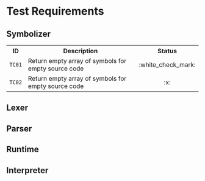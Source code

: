# Test Requirements

## Symbolizer
<table>
    <tr>
        <th>ID</th>
        <th>Description</th>
        <th>Status</th>
    </tr>
    <tr>
        <td><code>TC01</code></td>
        <td>Return empty array of symbols for empty source code</td>
        <td align="center">:white_check_mark:</td>
    </tr>
    <tr>
        <td><code>TC02</code></td>
        <td>Return empty array of symbols for empty source code</td>
        <td align="center">:x:</td>
    </tr>
</table>

## Lexer

## Parser

## Runtime

## Interpreter
